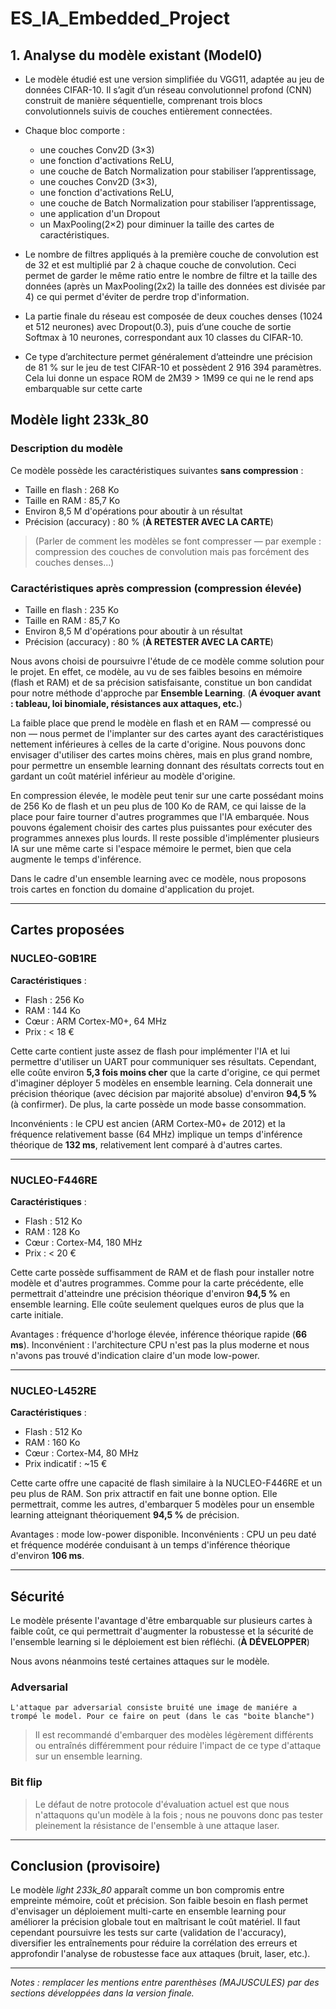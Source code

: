 # ES_IA_Embedded_Project

## 1. Analyse du modèle existant (Model0)

* Le modèle étudié est une version simplifiée du VGG11, adaptée au jeu de données CIFAR-10. Il s’agit d’un réseau convolutionnel profond (CNN) construit de manière séquentielle, comprenant trois blocs convolutionnels suivis de couches entièrement connectées.

* Chaque bloc comporte :

	- une couches Conv2D (3×3)
	- une fonction d'activations ReLU,
	- une couche de Batch Normalization pour stabiliser l’apprentissage,
	- une couches Conv2D (3×3),
	- une fonction d'activations ReLU,
	- une couche de Batch Normalization pour stabiliser l’apprentissage,
	- une application d'un Dropout
	- un MaxPooling(2×2) pour diminuer la taille des cartes de caractéristiques.

* Le nombre de filtres appliqués à la première couche de convolution est de 32 et est multiplié par 2 à chaque couche de convolution. Ceci permet de garder le même ratio entre le nombre de filtre et la taille des données (après un MaxPooling(2x2) la taille des données est divisée par 4) ce qui permet d'éviter de perdre trop d'information.

* La partie finale du réseau est composée de deux couches denses (1024 et 512 neurones) avec Dropout(0.3), puis d’une couche de sortie Softmax à 10 neurones, correspondant aux 10 classes du CIFAR-10.

* Ce type d’architecture permet généralement d’atteindre une précision de 81 % sur le jeu de test CIFAR-10 et possèdent 2 916 394 paramètres. Cela lui donne un espace ROM de 2M39 > 1M99 ce qui ne le rend aps embarquable sur cette carte

## Modèle light 233k_80

### Description du modèle

Ce modèle possède les caractéristiques suivantes **sans compression** :

* Taille en flash : 268 Ko
* Taille en RAM : 85,7 Ko
* Environ 8,5 M d'opérations pour aboutir à un résultat
* Précision (accuracy) : 80 % (**À RETESTER AVEC LA CARTE**)

> (Parler de comment les modèles se font compresser — par exemple : compression des couches de convolution mais pas forcément des couches denses...)

### Caractéristiques après compression (compression élevée)

* Taille en flash : 235 Ko
* Taille en RAM : 85,7 Ko
* Environ 8,5 M d'opérations pour aboutir à un résultat
* Précision (accuracy) : 80 % (**À RETESTER AVEC LA CARTE**)

Nous avons choisi de poursuivre l'étude de ce modèle comme solution pour le projet. En effet, ce modèle, au vu de ses faibles besoins en mémoire (flash et RAM) et de sa précision satisfaisante, constitue un bon candidat pour notre méthode d'approche par **Ensemble Learning**. (**A évoquer avant : tableau, loi binomiale, résistances aux attaques, etc.**)

La faible place que prend le modèle en flash et en RAM — compressé ou non — nous permet de l'implanter sur des cartes ayant des caractéristiques nettement inférieures à celles de la carte d'origine. Nous pouvons donc envisager d'utiliser des cartes moins chères, mais en plus grand nombre, pour permettre un ensemble learning donnant des résultats corrects tout en gardant un coût matériel inférieur au modèle d'origine.

En compression élevée, le modèle peut tenir sur une carte possédant moins de 256 Ko de flash et un peu plus de 100 Ko de RAM, ce qui laisse de la place pour faire tourner d'autres programmes que l'IA embarquée. Nous pouvons également choisir des cartes plus puissantes pour exécuter des programmes annexes plus lourds. Il reste possible d'implémenter plusieurs IA sur une même carte si l'espace mémoire le permet, bien que cela augmente le temps d'inférence.

Dans le cadre d'un ensemble learning avec ce modèle, nous proposons trois cartes en fonction du domaine d'application du projet.

---

## Cartes proposées

### NUCLEO-G0B1RE

**Caractéristiques** :

* Flash : 256 Ko
* RAM : 144 Ko
* Cœur : ARM Cortex-M0+, 64 MHz
* Prix : < 18 €

Cette carte contient juste assez de flash pour implémenter l'IA et lui permettre d'utiliser un UART pour communiquer ses résultats. Cependant, elle coûte environ **5,3 fois moins cher** que la carte d'origine, ce qui permet d'imaginer déployer 5 modèles en ensemble learning. Cela donnerait une précision théorique (avec décision par majorité absolue) d'environ **94,5 %** (à confirmer). De plus, la carte possède un mode basse consommation.

Inconvénients : le CPU est ancien (ARM Cortex-M0+ de 2012) et la fréquence relativement basse (64 MHz) implique un temps d'inférence théorique de **132 ms**, relativement lent comparé à d'autres cartes.

---

### NUCLEO-F446RE

**Caractéristiques** :

* Flash : 512 Ko
* RAM : 128 Ko
* Cœur : Cortex-M4, 180 MHz
* Prix : < 20 €

Cette carte possède suffisamment de RAM et de flash pour installer notre modèle et d'autres programmes. Comme pour la carte précédente, elle permettrait d'atteindre une précision théorique d'environ **94,5 %** en ensemble learning. Elle coûte seulement quelques euros de plus que la carte initiale.

Avantages : fréquence d'horloge élevée, inférence théorique rapide (**66 ms**). Inconvénient : l'architecture CPU n'est pas la plus moderne et nous n'avons pas trouvé d'indication claire d'un mode low-power.

---

### NUCLEO-L452RE

**Caractéristiques** :

* Flash : 512 Ko
* RAM : 160 Ko
* Cœur : Cortex-M4, 80 MHz
* Prix indicatif : ~15 €

Cette carte offre une capacité de flash similaire à la NUCLEO-F446RE et un peu plus de RAM. Son prix attractif en fait une bonne option. Elle permettrait, comme les autres, d'embarquer 5 modèles pour un ensemble learning atteignant théoriquement **94,5 %** de précision.

Avantages : mode low-power disponible. Inconvénients : CPU un peu daté et fréquence modérée conduisant à un temps d'inférence théorique d'environ **106 ms**.

---

## Sécurité

Le modèle présente l'avantage d'être embarquable sur plusieurs cartes à faible coût, ce qui permettrait d'augmenter la robustesse et la sécurité de l'ensemble learning si le déploiement est bien réfléchi. (**À DÉVELOPPER**)

Nous avons néanmoins testé certaines attaques sur le modèle.

### Adversarial

    L'attaque par adversarial consiste bruité une image de maniére a trompé le model. Pour ce faire on peut (dans le cas "boite blanche") 
> Il est recommandé d'embarquer des modèles légèrement différents ou entraînés différemment pour réduire l'impact de ce type d'attaque sur un ensemble learning.

### Bit flip

> Le défaut de notre protocole d'évaluation actuel est que nous n'attaquons qu'un modèle à la fois ; nous ne pouvons donc pas tester pleinement la résistance de l'ensemble à une attaque laser.

---

## Conclusion (provisoire)

Le modèle *light 233k_80* apparaît comme un bon compromis entre empreinte mémoire, coût et précision. Son faible besoin en flash permet d'envisager un déploiement multi-carte en ensemble learning pour améliorer la précision globale tout en maîtrisant le coût matériel. Il faut cependant poursuivre les tests sur carte (validation de l'accuracy), diversifier les entraînements pour réduire la corrélation des erreurs et approfondir l'analyse de robustesse face aux attaques (bruit, laser, etc.).

---

*Notes : remplacer les mentions entre parenthèses (MAJUSCULES) par des sections développées dans la version finale.*
